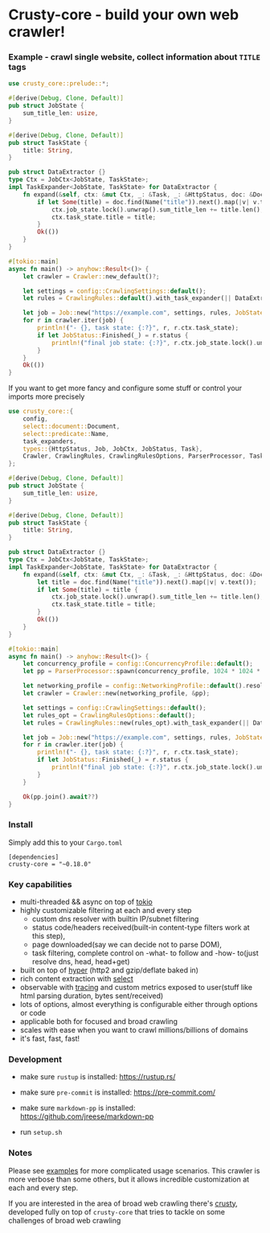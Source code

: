 # Crusty-core - build your own web crawler!

### Example - crawl single website, collect information about `TITLE` tags

```rust
use crusty_core::prelude::*;

#[derive(Debug, Clone, Default)]
pub struct JobState {
	sum_title_len: usize,
}

#[derive(Debug, Clone, Default)]
pub struct TaskState {
	title: String,
}

pub struct DataExtractor {}
type Ctx = JobCtx<JobState, TaskState>;
impl TaskExpander<JobState, TaskState> for DataExtractor {
	fn expand(&self, ctx: &mut Ctx, _: &Task, _: &HttpStatus, doc: &Document) -> task_expanders::ExtResult {
		if let Some(title) = doc.find(Name("title")).next().map(|v| v.text()) {
			ctx.job_state.lock().unwrap().sum_title_len += title.len();
			ctx.task_state.title = title;
		}
		Ok(())
	}
}

#[tokio::main]
async fn main() -> anyhow::Result<()> {
	let crawler = Crawler::new_default()?;

	let settings = config::CrawlingSettings::default();
	let rules = CrawlingRules::default().with_task_expander(|| DataExtractor {});

	let job = Job::new("https://example.com", settings, rules, JobState::default())?;
	for r in crawler.iter(job) {
		println!("- {}, task state: {:?}", r, r.ctx.task_state);
		if let JobStatus::Finished(_) = r.status {
			println!("final job state: {:?}", r.ctx.job_state.lock().unwrap());
		}
	}
	Ok(())
}

```

If you want to get more fancy and configure some stuff or control your imports more precisely

```rust
use crusty_core::{
	config,
	select::document::Document,
	select::predicate::Name,
	task_expanders,
	types::{HttpStatus, Job, JobCtx, JobStatus, Task},
	Crawler, CrawlingRules, CrawlingRulesOptions, ParserProcessor, TaskExpander,
};

#[derive(Debug, Clone, Default)]
pub struct JobState {
	sum_title_len: usize,
}

#[derive(Debug, Clone, Default)]
pub struct TaskState {
	title: String,
}

pub struct DataExtractor {}
type Ctx = JobCtx<JobState, TaskState>;
impl TaskExpander<JobState, TaskState> for DataExtractor {
	fn expand(&self, ctx: &mut Ctx, _: &Task, _: &HttpStatus, doc: &Document) -> task_expanders::ExtResult {
		let title = doc.find(Name("title")).next().map(|v| v.text());
		if let Some(title) = title {
			ctx.job_state.lock().unwrap().sum_title_len += title.len();
			ctx.task_state.title = title;
		}
		Ok(())
	}
}

#[tokio::main]
async fn main() -> anyhow::Result<()> {
	let concurrency_profile = config::ConcurrencyProfile::default();
	let pp = ParserProcessor::spawn(concurrency_profile, 1024 * 1024 * 32);

	let networking_profile = config::NetworkingProfile::default().resolve()?;
	let crawler = Crawler::new(networking_profile, &pp);

	let settings = config::CrawlingSettings::default();
	let rules_opt = CrawlingRulesOptions::default();
	let rules = CrawlingRules::new(rules_opt).with_task_expander(|| DataExtractor {});

	let job = Job::new("https://example.com", settings, rules, JobState::default())?;
	for r in crawler.iter(job) {
		println!("- {}, task state: {:?}", r, r.ctx.task_state);
		if let JobStatus::Finished(_) = r.status {
			println!("final job state: {:?}", r.ctx.job_state.lock().unwrap());
		}
	}

	Ok(pp.join().await??)
}

```

### Install

Simply add this to your `Cargo.toml`
```
[dependencies]
crusty-core = "~0.18.0"
```

### Key capabilities

- multi-threaded && async on top of [tokio](https://github.com/tokio-rs/tokio)
- highly customizable filtering at each and every step
    - custom dns resolver with builtin IP/subnet filtering
    - status code/headers received(built-in content-type filters work at this step),
    - page downloaded(say we can decide not to parse DOM),
    - task filtering, complete control on -what- to follow and -how- to(just resolve dns, head, head+get)
- built on top of [hyper](https://github.com/hyperium/hyper) (http2 and gzip/deflate baked in)
- rich content extraction with [select](https://github.com/utkarshkukreti/select.rs)
- observable with [tracing](https://github.com/tokio-rs/tracing) and custom metrics exposed to user(stuff like html parsing duration, bytes sent/received)
- lots of options, almost everything is configurable either through options or code
- applicable both for focused and broad crawling
- scales with ease when you want to crawl millions/billions of domains
- it's fast, fast, fast!

### Development

- make sure `rustup` is installed: https://rustup.rs/

- make sure `pre-commit` is installed: https://pre-commit.com/

- make sure `markdown-pp` is installed: https://github.com/jreese/markdown-pp

- run `setup.sh`

### Notes

Please see [examples](examples) for more complicated usage scenarios.
This crawler is more verbose than some others, but it allows incredible customization at each and every step.

If you are interested in the area of broad web crawling there's [crusty](https://github.com/let4be/crusty), developed fully on top of `crusty-core` that tries to tackle on some challenges of broad web crawling
